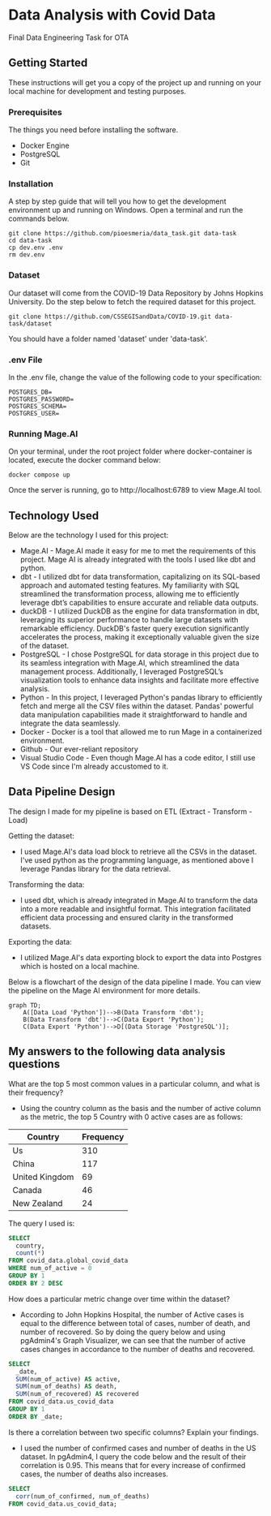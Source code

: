 # Data Analysis with Covid Data

Final Data Engineering Task for OTA

## Getting Started

These instructions will get you a copy of the project up and running on your local machine for development and testing purposes.

### Prerequisites

The things you need before installing the software.

* Docker Engine
* PostgreSQL
* Git

### Installation

A step by step guide that will tell you how to get the development environment up and running on Windows.
Open a terminal and run the commands below.

```
git clone https://github.com/pioesmeria/data_task.git data-task
cd data-task
cp dev.env .env
rm dev.env
```

### Dataset

Our dataset will come from the COVID-19 Data Repository by Johns Hopkins University.
Do the step below to fetch the required dataset for this project.

```
git clone https://github.com/CSSEGISandData/COVID-19.git data-task/dataset
```

You should have a folder named 'dataset' under 'data-task'.


### .env File

In the .env file, change the value of the following code to your specification:

```
POSTGRES_DB=
POSTGRES_PASSWORD=
POSTGRES_SCHEMA=
POSTGRES_USER=
```

### Running Mage.AI

On your terminal, under the root project folder where docker-container is located, execute the docker command below:

```
docker compose up
```

Once the server is running, go to http://localhost:6789 to view Mage.AI tool.

## Technology Used

Below are the technology I used for this project:

* Mage.AI - Mage.AI made it easy for me to met the requirements of this project. Mage AI is already integrated with the tools I used like dbt and python.
* dbt - I utilized dbt for data transformation, capitalizing on its SQL-based approach and automated testing features. My familiarity with SQL streamlined the transformation process, allowing me to efficiently leverage dbt’s capabilities to ensure accurate and reliable data outputs.
* duckDB - I utilized DuckDB as the engine for data transformation in dbt, leveraging its superior performance to handle large datasets with remarkable efficiency. DuckDB's faster query execution significantly accelerates the process, making it exceptionally valuable given the size of the dataset.
* PostgreSQL - I chose PostgreSQL for data storage in this project due to its seamless integration with Mage.AI, which streamlined the data management process. Additionally, I leveraged PostgreSQL’s visualization tools to enhance data insights and facilitate more effective analysis.
* Python - In this project, I leveraged Python's pandas library to efficiently fetch and merge all the CSV files within the dataset. Pandas' powerful data manipulation capabilities made it straightforward to handle and integrate the data seamlessly.
* Docker - Docker is a tool that allowed me to run Mage in a containerized environment. 
* Github - Our ever-reliant repository
* Visual Studio Code - Even though Mage.AI has a code editor, I still use VS Code since I'm already accustomed to it. 

## Data Pipeline Design

The design I made for my pipeline is based on ETL (Extract - Transform - Load)

Getting the dataset:
 - I used Mage.AI's data load block to retrieve all the CSVs in the dataset. I've used python as the programming language, as mentioned above I leverage Pandas library for the data retrieval.

Transforming the data:
 - I used dbt, which is already integrated in Mage.AI to transform the data into a more readable and insightful format. This integration facilitated efficient data processing and ensured clarity in the transformed datasets.

Exporting the data:
 - I utilized Mage.AI's data exporting block to export the data into Postgres which is hosted on a local machine. 

Below is a flowchart of the design of the data pipeline I made. You can view the pipeline on the Mage AI environment for more details. 

```mermaid
graph TD;
    A([Data Load 'Python'])-->B(Data Transform 'dbt');
    B(Data Transform 'dbt')-->C(Data Export 'Python');
    C(Data Export 'Python')-->D[(Data Storage 'PostgreSQL')];
```

## My answers to the following data analysis questions

What are the top 5 most common values in a particular column, and what is their frequency?
*  Using the country column as the basis and the number of active column as the metric, the top 5 Country with 0 active cases are as follows:

| Country  | Frequency |
| ------------- | ------------- |
| Us  | 310  |
| China  | 117  |
| United Kingdom  | 69  |
| Canada   |  46  |
| New Zealand  | 24  |

The query I used is:
```sql
SELECT 
  country,
  count(*) 
FROM covid_data.global_covid_data 
WHERE num_of_active = 0 
GROUP BY 1
ORDER BY 2 DESC
```

How does a particular metric change over time within the dataset?
*  According to John Hopkins Hospital, the number of Active cases is equal to the difference between total of cases, number of death, and number of recovered. So by doing the query below and using pgAdmin4's Graph Visualizer, we can see that the number of active cases changes in accordance to the number of deaths and recovered. 

```sql
SELECT 
  _date, 
  SUM(num_of_active) AS active, 
  SUM(num_of_deaths) AS death, 
  SUM(num_of_recovered) AS recovered
FROM covid_data.us_covid_data
GROUP BY 1
ORDER BY _date;
```

Is there a correlation between two specific columns? Explain your findings.
* I used the number of confirmed cases and number of deaths in the US dataset. In pgAdmin4, I query the code below and the result of their correlation is 0.95. This means that for every increase of confirmed cases, the number of deaths also increases.

```sql
SELECT
  corr(num_of_confirmed, num_of_deaths)
FROM covid_data.us_covid_data;
```


